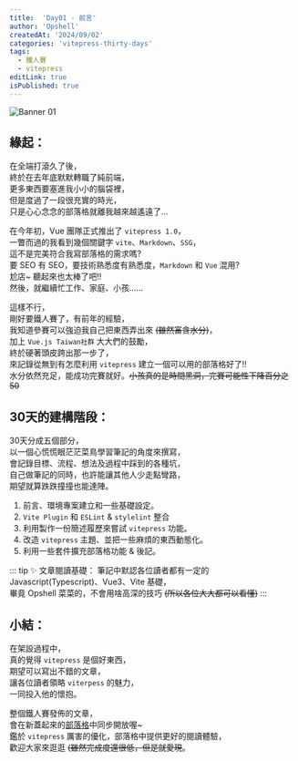 ```yaml
---
title:  'Day01 - 前言'
author: 'Opshell'
createdAt: '2024/09/02'
categories: 'vitepress-thirty-days'
tags:
  - 鐵人賽
  - vitepress
editLink: true
isPublished: true
---
```


![Banner 01](https://ithelp.ithome.com.tw/upload/images/20240902/20109918l3iLJ7f009.png)

## 緣起：
在全端打滾久了後，<br />
終於在去年底默默轉職了純前端，<br />
更多東西要塞進我小小的腦袋裡，<br />
但是度過了一段很充實的時光，<br />
只是心心念念的部落格就離我越來越遙遠了...

在今年初，Vue 團隊正式推出了 `vitepress 1.0`，<br />
一瞥而過的我看到幾個關鍵字 `vite`、`Markdown`、`SSG`，<br />
這不是完美符合我寫部落格的需求嗎?<br />
要 SEO 有 SEO，要技術熟悉度有熟悉度，`Markdown` 和 `Vue` 混用?<br />
尬店~ 聽起來也太棒了吧!!<br />
然後，就繼續忙工作、家庭、小孩......<br />

這樣不行，<br />
剛好要鐵人賽了，有前年的經驗，<br />
我知道參賽可以強迫我自己把東西弄出來 ~~(雖然富含水分)~~，<br />
加上 `Vue.js Taiwan社群` 大大們的鼓勵，<br />
終於硬著頭皮跨出那一步了，<br />
來記錄從無到有怎麼利用 `vitepress` 建立一個可以用的部落格好了!!<br />
水分依然充足，能成功完賽就好。~~小孩真的是時間黑洞，完賽可能性下降百分之50~~

## 30天的建構階段：
30天分成五個部分，<br />
以一個心慌慌眼茫茫菜鳥學習筆記的角度來撰寫，<br />
會記錄目標、流程、想法及過程中踩到的各種坑，<br />
自己做筆記的同時，也許能讓其他人少走點彎路，<br />
期望就算跌跌撞撞也能達陣。

1. 前言、環境專案建立和一些基礎設定。
2. `Vite Plugin` 和 `ESLint` & `stylelint` 整合
3. 利用製作一份簡述履歷來嘗試 `vitepress` 功能。
4. 改造 `vitepress` 主題、並把一些麻煩的東西動態化。
5. 利用一些套件擴充部落格功能 & 後記。

::: tip ✨️ 文章閱讀基礎：
筆記中默認各位讀者都有一定的 Javascript(Typescript)、Vue3、Vite 基礎，<br />
畢竟 Opshell 菜菜的，不會用啥高深的技巧 ~~(所以各位大大都可以看懂)~~
:::

## 小結：
在架設過程中，<br />
真的覺得 `vitepress` 是個好東西，<br />
期望可以寫出不錯的文章，<br />
讓各位讀者領略 `viterpess` 的魅力，<br />
一同投入他的懷抱。

整個鐵人賽發佈的文章，<br />
會在新蓋起來的[部落格](https://opshell.github.io/)中同步開放喔~<br />
鑑於 `vitepress` 厲害的優化，部落格中提供更好的閱讀體驗，<br />
歡迎大家來逛逛 ~~(雖然完成度還很低，但是就愛現~~。
